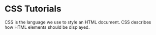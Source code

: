 # CSS Tutorials
 CSS is the language we use to style an HTML document.  CSS describes how HTML elements should be displayed.
